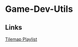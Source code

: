 # Game-Dev-Utils
## Links
[Tilemap Playlist](https://youtube.com/playlist?list=PLflAYKtRJ7dwtqA0FsZadrQGal8lWp-MM&si=5kzUkRpC9S6TBjYF)
